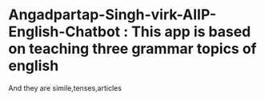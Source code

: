 # Angadpartap-Singh-virk-AIIP-English-Chatbot : This app is based on teaching three grammar topics of english 
And they are simile,tenses,articles
